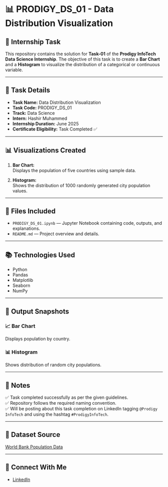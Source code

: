 # 📊 PRODIGY_DS_01 - Data Distribution Visualization

## 📝 Internship Task

This repository contains the solution for **Task-01** of the **Prodigy InfoTech Data Science Internship**. The objective of this task is to create a **Bar Chart** and a **Histogram** to visualize the distribution of a categorical or continuous variable.

---

## 📌 Task Details

- **Task Name:** Data Distribution Visualization  
- **Task Code:** PRODIGY_DS_01  
- **Track:** Data Science  
- **Intern:** Hashir Muhammed  
- **Internship Duration:** June 2025  
- **Certificate Eligibility:** Task Completed ✅  

---

## 📊 Visualizations Created

1. **Bar Chart:**  
   Displays the population of five countries using sample data.

2. **Histogram:**  
   Shows the distribution of 1000 randomly generated city population values.

---

## 📂 Files Included

- `PRODIGY_DS_01.ipynb` — Jupyter Notebook containing code, outputs, and explanations.
- `README.md` — Project overview and details.

---

## 📚 Technologies Used

- Python  
- Pandas  
- Matplotlib  
- Seaborn  
- NumPy

---

## 📸 Output Snapshots

### 📈 Bar Chart  
Displays population by country.

### 📊 Histogram  
Shows distribution of random city populations.

---

## 📌 Notes

✅ Task completed successfully as per the given guidelines.  
✅ Repository follows the required naming convention.  
✅ Will be posting about this task completion on LinkedIn tagging `@Prodigy InfoTech` and using the hashtag `#ProdigyInfoTech`.

---

## 🔗 Dataset Source

[World Bank Population Data](https://data.worldbank.org/indicator/SP.POP.TOTL)

---

## 📣 Connect With Me

- [LinkedIn](https://www.linkedin.com/in/deepak-denny-2618b8372/)
